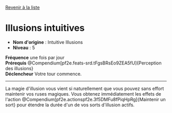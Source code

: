 [Revenir à la liste](..)

# Illusions intuitives

 * **Nom d'origine** : Intuitive Illusions
 * **Niveau** : 5


<p><span id="ctl00_MainContent_DetailedOutput"><strong>Fréquence</strong> une fois par jour<br><strong>Prérequis</strong> @Compendium[pf2e.feats-srd.tFgsBRsEo9ZEA5fU]{Perception des illusions}<br><strong>Déclencheur</strong> Votre tour commence.<br></span></p>
<hr>
<p>La magie d'illusion vous vient si naturellement que vous pouvez sans effort maintenir vos ruses magiques. Vous obtenez immédiatement les effets de l'action @Compendium[pf2e.actionspf2e.3f5DMFu8fPiqHpRg]{Maintenir un sort} pour étendre la durée d'un de vos sorts d'illusion actifs.&nbsp;</p>
